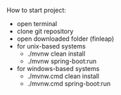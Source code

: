 How to start project:
 - open terminal
 - clone git repository
 - open downloaded folder (finleap)
 - for unix-based systems
    - ./mvnw clean install
    - ./mvnw spring-boot:run
 - for windows-based systems
    - ./mvnw.cmd clean install
    - ./mvnw.cmd spring-boot:run